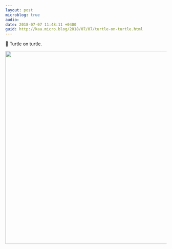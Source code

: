 ```yaml
---
layout: post
microblog: true
audio: 
date: 2018-07-07 11:48:11 +0400
guid: http://kaa.micro.blog/2018/07/07/turtle-on-turtle.html
---
```

🐢 Turtle on turtle.

<img src="http://micro.kaa.bz/uploads/2018/62d8aa275a.jpg" width="600" height="600" />
